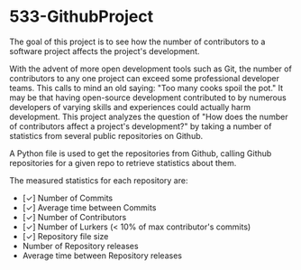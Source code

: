 # 533-GithubProject
The goal of this project is to see how the number of contributors to a software project affects the project's development. 

With the advent of more open development tools such as Git, the number of contributors to any one project can exceed some professional developer teams. This calls to mind an old saying: "Too many cooks spoil the pot." It may be that having open-source development contributed to by numerous developers of varying skills and experiences could actually harm development. This project analyzes the question of "How does the number of contributors affect a project's development?" by taking a number of statistics from several public repositories on Github.

A Python file is used to get the repositories from Github, calling Github repositories for a given repo to retrieve statistics about them.  

The measured statistics for each repository are:
* [✓] Number of Commits
* [✓] Average time between Commits
* [✓] Number of Contributors
* [✓] Number of Lurkers (< 10% of max contributor's commits)
* [✓] Repository file size
* Number of Repository releases
* Average time between Repository releases